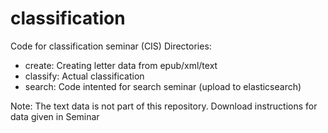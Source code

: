 # classification
Code for classification seminar (CIS)
Directories:
- create: Creating letter data from epub/xml/text
- classify: Actual classification
- search: Code intented for search seminar (upload to elasticsearch)

Note: The text data is not part of this repository. Download instructions for data given in Seminar
